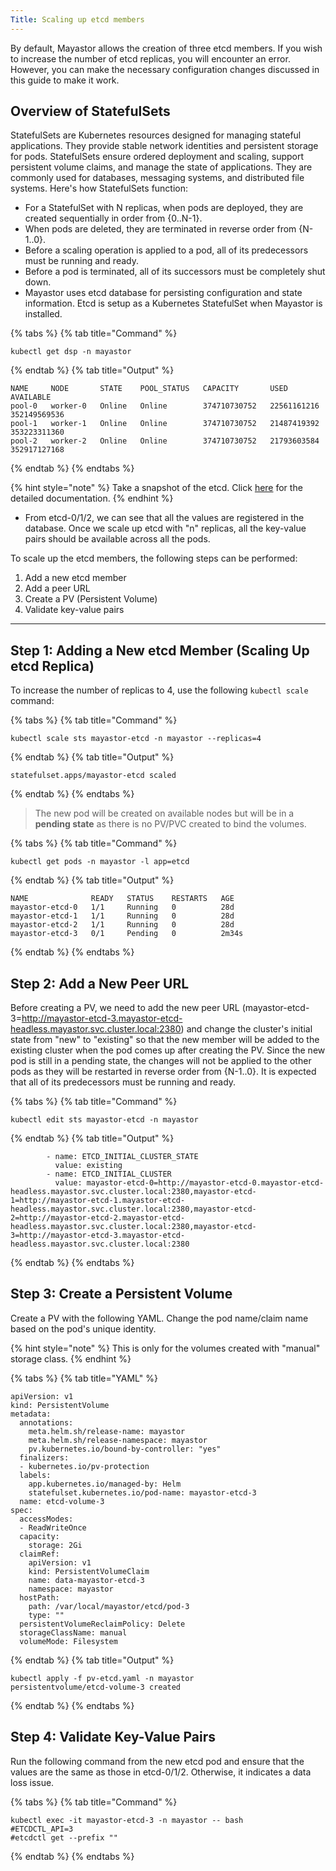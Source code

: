 ```yaml
---
Title: Scaling up etcd members
---
```


By default, Mayastor allows the creation of three etcd members. If you wish to increase the number of etcd replicas, you will encounter an error. However, you can make the necessary configuration changes discussed in this guide to make it work.

## Overview of StatefulSets

StatefulSets are Kubernetes resources designed for managing stateful applications. They provide stable network identities and persistent storage for pods. StatefulSets ensure ordered deployment and scaling, support persistent volume claims, and manage the state of applications. They are commonly used for databases, messaging systems, and distributed file systems. Here's how StatefulSets function:
* For a StatefulSet with N replicas, when pods are deployed, they are created sequentially in order from {0..N-1}.
* When pods are deleted, they are terminated in reverse order from {N-1..0}.
* Before a scaling operation is applied to a pod, all of its predecessors must be running and ready.
* Before a pod is terminated, all of its successors must be completely shut down.
* Mayastor uses etcd database for persisting configuration and state information. Etcd is setup as a Kubernetes StatefulSet when Mayastor is installed.

{% tabs %}
{% tab title="Command" %}
```text 
kubectl get dsp -n mayastor
```
{% endtab %}
{% tab title="Output" %}
```text 
NAME     NODE       STATE    POOL_STATUS   CAPACITY       USED          AVAILABLE
pool-0   worker-0   Online   Online        374710730752   22561161216   352149569536
pool-1   worker-1   Online   Online        374710730752   21487419392   353223311360
pool-2   worker-2   Online   Online        374710730752   21793603584   352917127168
```
{% endtab %}
{% endtabs %}

{% hint style="note" %}
Take a snapshot of the etcd. Click [here](https://etcd.io/docs/v3.5/op-guide/recovery/) for the detailed documentation.
{% endhint %}

* From etcd-0/1/2, we can see that all the values are registered in the database. Once we scale up etcd with "n" replicas, all the key-value pairs should be available across all the pods.

To scale up the etcd members, the following steps can be performed:

1. Add a new etcd member
2. Add a peer URL
3. Create a PV (Persistent Volume)
4. Validate key-value pairs

----------

## Step 1: Adding a New etcd Member (Scaling Up etcd Replica)

To increase the number of replicas to 4, use the following `kubectl scale` command:

{% tabs %}
{% tab title="Command" %}
```text 
kubectl scale sts mayastor-etcd -n mayastor --replicas=4
```
{% endtab %}
{% tab title="Output" %}
```text 
statefulset.apps/mayastor-etcd scaled
```
{% endtab %}
{% endtabs %}

> The new pod will be created on available nodes but will be in a **pending state** as there is no PV/PVC created to bind the volumes.

{% tabs %}
{% tab title="Command" %}
```text 
kubectl get pods -n mayastor -l app=etcd
```
{% endtab %}
{% tab title="Output" %}
```text 
NAME              READY   STATUS    RESTARTS   AGE
mayastor-etcd-0   1/1     Running   0          28d
mayastor-etcd-1   1/1     Running   0          28d
mayastor-etcd-2   1/1     Running   0          28d
mayastor-etcd-3   0/1     Pending   0          2m34s
```
{% endtab %}
{% endtabs %}

## Step 2: Add a New Peer URL

Before creating a PV, we need to add the new peer URL (mayastor-etcd-3=http://mayastor-etcd-3.mayastor-etcd-headless.mayastor.svc.cluster.local:2380) and change the cluster's initial state from "new" to "existing" so that the new member will be added to the existing cluster when the pod comes up after creating the PV. Since the new pod is still in a pending state, the changes will not be applied to the other pods as they will be restarted in reverse order from {N-1..0}. It is expected that all of its predecessors must be running and ready.

{% tabs %}
{% tab title="Command" %}
```text 
kubectl edit sts mayastor-etcd -n mayastor 
```
{% endtab %}
{% tab title="Output" %}
```text 
        - name: ETCD_INITIAL_CLUSTER_STATE
          value: existing
        - name: ETCD_INITIAL_CLUSTER
          value: mayastor-etcd-0=http://mayastor-etcd-0.mayastor-etcd-headless.mayastor.svc.cluster.local:2380,mayastor-etcd-1=http://mayastor-etcd-1.mayastor-etcd-headless.mayastor.svc.cluster.local:2380,mayastor-etcd-2=http://mayastor-etcd-2.mayastor-etcd-headless.mayastor.svc.cluster.local:2380,mayastor-etcd-3=http://mayastor-etcd-3.mayastor-etcd-headless.mayastor.svc.cluster.local:2380
```
{% endtab %}
{% endtabs %}



## Step 3: Create a Persistent Volume

Create a PV with the following YAML. Change the pod name/claim name based on the pod's unique identity.

{% hint style="note" %}
This is only for the volumes created with "manual" storage class. 
{% endhint %}

{% tabs %}
{% tab title="YAML" %}
```text 
apiVersion: v1
kind: PersistentVolume
metadata:
  annotations:
    meta.helm.sh/release-name: mayastor
    meta.helm.sh/release-namespace: mayastor
    pv.kubernetes.io/bound-by-controller: "yes"
  finalizers:
  - kubernetes.io/pv-protection
  labels:
    app.kubernetes.io/managed-by: Helm
    statefulset.kubernetes.io/pod-name: mayastor-etcd-3
  name: etcd-volume-3
spec:
  accessModes:
  - ReadWriteOnce
  capacity:
    storage: 2Gi
  claimRef:
    apiVersion: v1
    kind: PersistentVolumeClaim
    name: data-mayastor-etcd-3
    namespace: mayastor
  hostPath:
    path: /var/local/mayastor/etcd/pod-3
    type: ""
  persistentVolumeReclaimPolicy: Delete
  storageClassName: manual
  volumeMode: Filesystem
```
{% endtab %}
{% tab title="Output" %}
```text 
kubectl apply -f pv-etcd.yaml -n mayastor
persistentvolume/etcd-volume-3 created
```
{% endtab %}
{% endtabs %}

## Step 4: Validate Key-Value Pairs

Run the following command from the new etcd pod and ensure that the values are the same as those in etcd-0/1/2. Otherwise, it indicates a data loss issue.

{% tabs %}
{% tab title="Command" %}
```text 
kubectl exec -it mayastor-etcd-3 -n mayastor -- bash
#ETCDCTL_API=3
#etcdctl get --prefix ""
```
{% endtab %}
{% endtabs %}